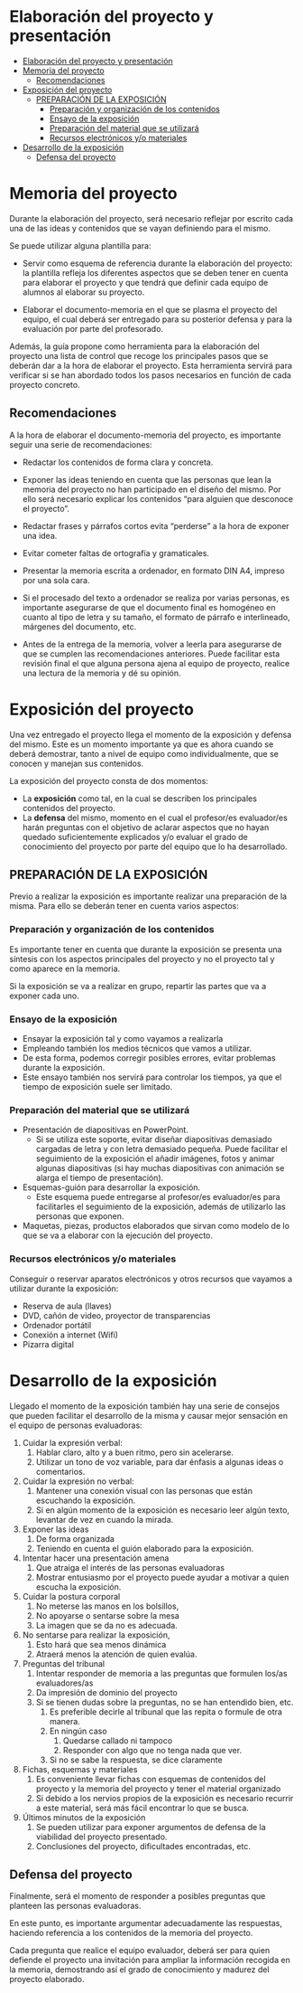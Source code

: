 # Elaboración del proyecto y presentación
- [Elaboración del proyecto y presentación](#elaboraci%C3%B3n-del-proyecto-y-presentaci%C3%B3n)
- [Memoria del proyecto](#memoria-del-proyecto)
  - [Recomendaciones](#recomendaciones)
- [Exposición del proyecto](#exposici%C3%B3n-del-proyecto)
  - [PREPARACIÓN DE LA EXPOSICIÓN](#preparaci%C3%B3n-de-la-exposici%C3%B3n)
    - [Preparación y organización de los contenidos](#preparaci%C3%B3n-y-organizaci%C3%B3n-de-los-contenidos)
    - [Ensayo de la exposición](#ensayo-de-la-exposici%C3%B3n)
    - [Preparación del material que se utilizará](#preparaci%C3%B3n-del-material-que-se-utilizar%C3%A1)
    - [Recursos electrónicos y/o materiales](#recursos-electr%C3%B3nicos-yo-materiales)
- [Desarrollo de la exposición](#desarrollo-de-la-exposici%C3%B3n)
  - [Defensa del proyecto](#defensa-del-proyecto)

# Memoria del proyecto

Durante la elaboración del proyecto, será necesario reflejar por escrito cada una de las ideas y contenidos que se vayan definiendo para el mismo. 

Se puede utilizar alguna plantilla para:

- Servir como esquema de referencia durante la elaboración del proyecto: la plantilla refleja los diferentes aspectos que se deben tener en cuenta para elaborar el proyecto  y que tendrá que definir cada equipo de alumnos al elaborar su proyecto.

- Elaborar el documento-memoria en el que se plasma el proyecto del equipo, el cual  deberá ser entregado para su posterior defensa y para la evaluación por parte del  profesorado.

Además, la guía propone como herramienta para la elaboración del proyecto una lista de 
control que recoge los principales pasos que se deberán dar a la hora de elaborar el 
proyecto. Esta herramienta servirá para verificar si se han abordado todos los pasos 
necesarios en función de cada proyecto concreto.

## Recomendaciones

A la hora de elaborar el documento-memoria del proyecto, es importante seguir una
serie de recomendaciones:

- Redactar los contenidos de forma clara y concreta.

- Exponer las ideas teniendo en cuenta que las personas que lean la memoria del
proyecto no han participado en el diseño del mismo. Por ello será necesario explicar
los contenidos “para alguien que desconoce el proyecto”.

- Redactar frases y párrafos cortos evita “perderse” a la hora de exponer una idea.

- Evitar cometer faltas de ortografía y gramaticales.

- Presentar la memoria escrita a ordenador, en formato DIN A4, impreso por una sola 
cara.

- Si el procesado del texto a ordenador se realiza por varias personas, es importante 
asegurarse de que el documento final es homogéneo en cuanto al tipo de letra y su 
tamaño, el formato de párrafo e interlineado, márgenes del documento, etc.

- Antes de la entrega de la memoria, volver a leerla para asegurarse de que se cumplen 
las recomendaciones anteriores. Puede facilitar esta revisión final el que alguna 
persona ajena al equipo de proyecto, realice una lectura de la memoria y dé su opinión.

# Exposición del proyecto

Una vez entregado el proyecto llega el momento de la exposición y defensa del mismo. Este es un momento importante ya que es ahora cuando se deberá demostrar, tanto a nivel de equipo como individualmente, que se conocen y manejan sus contenidos.

La exposición del proyecto consta de dos momentos:

- La **exposición** como tal, en la cual se describen los principales contenidos del proyecto.
- La **defensa** del mismo, momento en el cual el profesor/es evaluador/es harán preguntas con el objetivo de aclarar aspectos que no hayan quedado suficientemente explicados y/o evaluar el grado de conocimiento del proyecto por parte del equipo que lo ha desarrollado.

## PREPARACIÓN DE LA EXPOSICIÓN

Previo a realizar la exposición es importante realizar una preparación de la misma. Para ello se deberán tener en cuenta varios aspectos:

### Preparación y organización de los contenidos

Es importante tener en cuenta que durante la exposición se presenta una síntesis con los aspectos principales del proyecto y no el proyecto tal y como aparece en la memoria.

Si la exposición se va a realizar en grupo, repartir las partes que va a exponer
cada uno.

### Ensayo de la exposición

- Ensayar la exposición tal y como vayamos a realizarla
- Empleando también los medios técnicos que vamos a utilizar. 
- De esta forma, podemos corregir posibles errores, evitar problemas durante la exposición.
- Este ensayo también nos servirá para controlar los tiempos, ya que el tiempo de exposición suele ser limitado.

### Preparación del material que se utilizará

- Presentación de diapositivas en PowerPoint. 
  - Si se utiliza este soporte, evitar diseñar diapositivas demasiado cargadas de letra y con letra demasiado pequeña. Puede facilitar el seguimiento de la exposición el añadir imágenes, fotos y animar algunas diapositivas (si hay muchas diapositivas con animación se alarga el tiempo de presentación).
- Esquemas-guión para desarrollar la exposición. 
  - Este esquema puede entregarse al profesor/es evaluador/es para facilitarles el seguimiento de la exposición, además de utilizarlo las personas que exponen.
- Maquetas, piezas, productos elaborados que sirvan como modelo de lo que se va a elaborar con la ejecución del proyecto.

### Recursos electrónicos y/o materiales

Conseguir o reservar aparatos electrónicos y otros recursos que vayamos a utilizar durante la exposición:

- Reserva de aula (llaves)
- DVD, cañón de video, proyector de transparencias
- Ordenador portátil
- Conexión a internet (Wifi)
- Pizarra digital

# Desarrollo de la exposición

Llegado el momento de la exposición también hay una serie de consejos que pueden facilitar el desarrollo de la misma y causar mejor sensación en el equipo de personas evaluadoras:

1. Cuidar la expresión verbal:
   1. Hablar claro, alto y a buen ritmo, pero sin acelerarse.
   2. Utilizar un tono de voz variable, para dar énfasis a algunas ideas o comentarios.
2. Cuidar la expresión no verbal:
   1. Mantener una conexión visual con las personas que están escuchando la exposición.
   2. Si en algún momento de la exposición es necesario leer algún texto, levantar de vez en cuando la mirada.
3. Exponer las ideas 
   1. De forma organizada
   2. Teniendo en cuenta el guión elaborado para la exposición.
4. Intentar hacer una presentación amena
   1. Que atraiga el interés de las personas evaluadoras
   2. Mostrar entusiasmo por el proyecto puede ayudar a motivar a quien escucha la exposición.
5. Cuidar la postura corporal
   1. No meterse las manos en los bolsillos, 
   2. No apoyarse o sentarse sobre la mesa
   3. La imagen que se da no es adecuada.
6. No sentarse para realizar la exposición, 
   1. Esto hará que sea menos dinámica 
   2. Atraerá menos la atención de quien evalúa.
7. Preguntas del tribunal
   1. Intentar responder de memoria a las preguntas que formulen los/as evaluadores/as
   2. Da impresión de dominio del proyecto
   3. Si se tienen dudas sobre la preguntas, no se han entendido bien, etc.
      1. Es preferible decirle al tribunal que las repita o formule de otra manera.
      2. En ningún caso
         1. Quedarse callado ni tampoco
         2. Responder con algo que no tenga nada que ver.
      3. Si no se sabe la respuesta, se dice claramente
8. Fichas, esquemas y materiales
   1. Es conveniente llevar fichas con esquemas de contenidos del proyecto y la memoria del proyecto y tener el material organizado
   2. Si debido a los nervios propios de la exposición es necesario recurrir a este material, será más fácil encontrar lo que se busca.
9. Últimos minutos de la exposición
    1. Se pueden utilizar para exponer argumentos de defensa de la viabilidad del proyecto presentado.
    2. Conclusiones del proyecto, dificultades encontradas, etc.

## Defensa del proyecto

Finalmente, será el momento de responder a posibles preguntas que planteen las personas evaluadoras.

En este punto, es importante argumentar adecuadamente las respuestas, haciendo referencia a los contenidos de la memoria del proyecto.

Cada pregunta que realice el equipo evaluador, deberá ser para quien defiende el proyecto una invitación para ampliar la información recogida en la memoria, demostrando así el grado de conocimiento y madurez del proyecto elaborado.
